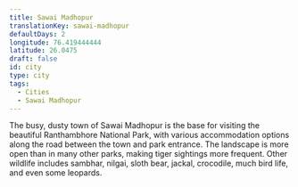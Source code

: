 ```yaml
---
title: Sawai Madhopur
translationKey: sawai-madhopur
defaultDays: 2
longitude: 76.419444444
latitude: 26.0475
draft: false
id: city
type: city
tags:
  - Cities
  - Sawai Madhopur
---
```

The busy, dusty town of Sawai Madhopur is the base for visiting the beautiful Ranthambhore National Park, with various accommodation options along the road between the town and park entrance. The landscape is more open than in many other parks, making tiger sightings more frequent. Other wildlife includes sambhar, nilgai, sloth bear, jackal, crocodile, much bird life, and even some leopards. 